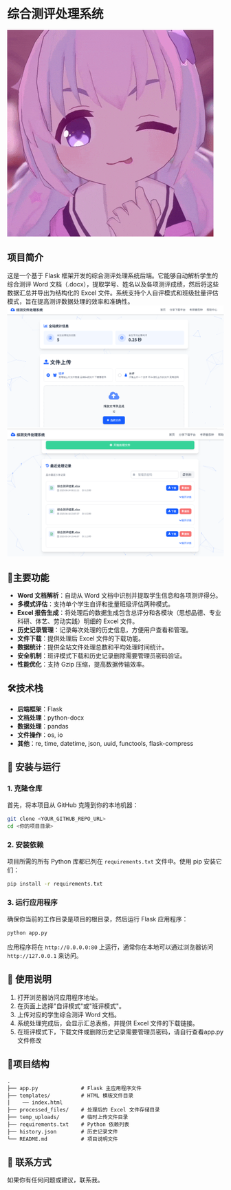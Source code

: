 # 综合测评处理系统
![演示动画](https://github.com/chenxiaozhi13/comprehensive-evaluation-processor/raw/main/cute.gif)
## 项目简介
这是一个基于 Flask 框架开发的综合测评处理系统后端。它能够自动解析学生的综合测评 Word 文档（.docx），提取学号、姓名以及各项测评成绩，然后将这些数据汇总并导出为结构化的 Excel 文件。系统支持个人自评模式和班级批量评估模式，旨在提高测评数据处理的效率和准确性。
![演示1](https://github.com/chenxiaozhi13/comprehensive-evaluation-processor/raw/main/1.png)
![演示2](https://github.com/chenxiaozhi13/comprehensive-evaluation-processor/raw/main/2.png)
## 🌟主要功能
-   **Word 文档解析**：自动从 Word 文档中识别并提取学生信息和各项测评得分。
-   **多模式评估**：支持单个学生自评和批量班级评估两种模式。
-   **Excel 报告生成**：将处理后的数据生成包含总评分和各模块（思想品德、专业科研、体艺、劳动实践）明细的 Excel 文件。
-   **历史记录管理**：记录每次处理的历史信息，方便用户查看和管理。
-   **文件下载**：提供处理后 Excel 文件的下载功能。
-   **数据统计**：提供全站文件处理总数和平均处理时间统计。
-   **安全机制**：班评模式下载和历史记录删除需要管理员密码验证。
-   **性能优化**：支持 Gzip 压缩，提高数据传输效率。

## 🛠️技术栈
-   **后端框架**：Flask
-   **文档处理**：python-docx
-   **数据处理**：pandas
-   **文件操作**：os, io
-   **其他**：re, time, datetime, json, uuid, functools, flask-compress

## 🚀 安装与运行

### 1. 克隆仓库
首先，将本项目从 GitHub 克隆到你的本地机器：
```bash
git clone <YOUR_GITHUB_REPO_URL>
cd <你的项目目录>
```

### 2. 安装依赖
项目所需的所有 Python 库都已列在 `requirements.txt` 文件中。使用 pip 安装它们：
```bash
pip install -r requirements.txt
```

### 3. 运行应用程序
确保你当前的工作目录是项目的根目录，然后运行 Flask 应用程序：
```bash
python app.py
```
应用程序将在 `http://0.0.0.0:80` 上运行，通常你在本地可以通过浏览器访问 `http://127.0.0.1` 来访问。

## 📖 使用说明
1.  打开浏览器访问应用程序地址。
2.  在页面上选择"自评模式"或"班评模式"。
3.  上传对应的学生综合测评 Word 文档。
4.  系统处理完成后，会显示汇总表格，并提供 Excel 文件的下载链接。
5.  在班评模式下，下载文件或删除历史记录需要管理员密码，请自行查看app.py文件修改

## 📁项目结构
```
.
├── app.py              # Flask 主应用程序文件
├── templates/          # HTML 模板文件目录
│    ── index.html
├── processed_files/    # 处理后的 Excel 文件存储目录
├── temp_uploads/       # 临时上传文件目录
├── requirements.txt    # Python 依赖列表
├── history.json        # 历史记录文件
└── README.md           # 项目说明文件
```

## 📧 联系方式
如果你有任何问题或建议，联系我。 
